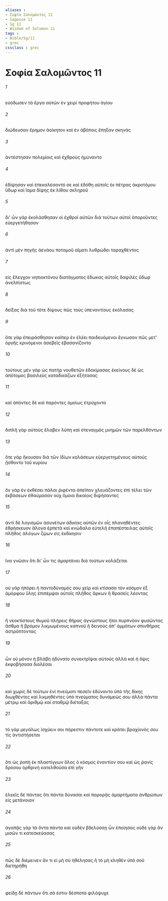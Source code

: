 ```yaml
---
aliases : 
- Σοφία Σαλoμῶντος 11
- Sagesse 11
- Sg 11
- Wisdom of Solomon 11
tags : 
- Bible/Sg/11
- grec
cssclass : grec
---
```


# Σοφία Σαλoμῶντος 11

###### 1
εὐόδωσεν τὰ ἔργα αὐτῶν ἐν χειρὶ προφήτου ἁγίου
###### 2
διώδευσαν ἔρημον ἀοίκητον καὶ ἐν ἀβάτοις ἔπηξαν σκηνάς
###### 3
ἀντέστησαν πολεμίοις καὶ ἐχθροὺς ἠμύναντο
###### 4
ἐδίψησαν καὶ ἐπεκαλέσαντό σε καὶ ἐδόθη αὐτοῖς ἐκ πέτρας ἀκροτόμου ὕδωρ καὶ ἴαμα δίψης ἐκ λίθου σκληροῦ
###### 5
δι' ὧν γὰρ ἐκολάσθησαν οἱ ἐχθροὶ αὐτῶν διὰ τούτων αὐτοὶ ἀποροῦντες εὐεργετήθησαν
###### 6
ἀντὶ μὲν πηγῆς ἀενάου ποταμοῦ αἵματι λυθρώδει ταραχθέντος
###### 7
εἰς ἔλεγχον νηπιοκτόνου διατάγματος ἔδωκας αὐτοῖς δαψιλὲς ὕδωρ ἀνελπίστως
###### 8
δείξας διὰ τοῦ τότε δίψους πῶς τοὺς ὑπεναντίους ἐκόλασας
###### 9
ὅτε γὰρ ἐπειράσθησαν καίπερ ἐν ἐλέει παιδευόμενοι ἔγνωσαν πῶς μετ' ὀργῆς κρινόμενοι ἀσεβεῖς ἐβασανίζοντο
###### 10
τούτους μὲν γὰρ ὡς πατὴρ νουθετῶν ἐδοκίμασας ἐκείνους δὲ ὡς ἀπότομος βασιλεὺς καταδικάζων ἐξήτασας
###### 11
καὶ ἀπόντες δὲ καὶ παρόντες ὁμοίως ἐτρύχοντο
###### 12
διπλῆ γὰρ αὐτοὺς ἔλαβεν λύπη καὶ στεναγμὸς μνημῶν τῶν παρελθόντων
###### 13
ὅτε γὰρ ἤκουσαν διὰ τῶν ἰδίων κολάσεων εὐεργετημένους αὐτούς ᾔσθοντο τοῦ κυρίου
###### 14
ὃν γὰρ ἐν ἐκθέσει πάλαι ῥιφέντα ἀπεῖπον χλευάζοντες ἐπὶ τέλει τῶν ἐκβάσεων ἐθαύμασαν οὐχ ὅμοια δικαίοις διψήσαντες
###### 15
ἀντὶ δὲ λογισμῶν ἀσυνέτων ἀδικίας αὐτῶν ἐν οἷς πλανηθέντες ἐθρήσκευον ἄλογα ἑρπετὰ καὶ κνώδαλα εὐτελῆ ἐπαπέστειλας αὐτοῖς πλῆθος ἀλόγων ζῴων εἰς ἐκδίκησιν
###### 16
ἵνα γνῶσιν ὅτι δι' ὧν τις ἁμαρτάνει διὰ τούτων κολάζεται
###### 17
οὐ γὰρ ἠπόρει ἡ παντοδύναμός σου χεὶρ καὶ κτίσασα τὸν κόσμον ἐξ ἀμόρφου ὕλης ἐπιπέμψαι αὐτοῖς πλῆθος ἄρκων ἢ θρασεῖς λέοντας
###### 18
ἢ νεοκτίστους θυμοῦ πλήρεις θῆρας ἀγνώστους ἤτοι πυρπνόον φυσῶντας ἄσθμα ἢ βρόμον λικμωμένους καπνοῦ ἢ δεινοὺς ἀπ' ὀμμάτων σπινθῆρας ἀστράπτοντας
###### 19
ὧν οὐ μόνον ἡ βλάβη ἠδύνατο συνεκτρῖψαι αὐτούς ἀλλὰ καὶ ἡ ὄψις ἐκφοβήσασα διολέσαι
###### 20
καὶ χωρὶς δὲ τούτων ἑνὶ πνεύματι πεσεῖν ἐδύναντο ὑπὸ τῆς δίκης διωχθέντες καὶ λικμηθέντες ὑπὸ πνεύματος δυνάμεώς σου ἀλλὰ πάντα μέτρῳ καὶ ἀριθμῷ καὶ σταθμῷ διέταξας
###### 21
τὸ γὰρ μεγάλως ἰσχύειν σοι πάρεστιν πάντοτε καὶ κράτει βραχίονός σου τίς ἀντιστήσεται
###### 22
ὅτι ὡς ῥοπὴ ἐκ πλαστίγγων ὅλος ὁ κόσμος ἐναντίον σου καὶ ὡς ῥανὶς δρόσου ὀρθρινὴ κατελθοῦσα ἐπὶ γῆν
###### 23
ἐλεεῖς δὲ πάντας ὅτι πάντα δύνασαι καὶ παρορᾷς ἁμαρτήματα ἀνθρώπων εἰς μετάνοιαν
###### 24
ἀγαπᾷς γὰρ τὰ ὄντα πάντα καὶ οὐδὲν βδελύσσῃ ὧν ἐποίησας οὐδὲ γὰρ ἂν μισῶν τι κατεσκεύασας
###### 25
πῶς δὲ διέμεινεν ἄν τι εἰ μὴ σὺ ἠθέλησας ἢ τὸ μὴ κληθὲν ὑπὸ σοῦ διετηρήθη
###### 26
φείδῃ δὲ πάντων ὅτι σά ἐστιν δέσποτα φιλόψυχε
